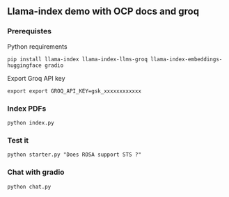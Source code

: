## Llama-index demo with OCP docs and groq

### Prerequistes

Python requirements

```shell
pip install llama-index llama-index-llms-groq llama-index-embeddings-huggingface gradio
```

Export Groq API key

```shell
export export GROQ_API_KEY=gsk_xxxxxxxxxxxx
```

### Index PDFs

```shell
python index.py
```

### Test it

```shell
python starter.py "Does ROSA support STS ?"
```

### Chat with gradio

```shell
python chat.py
```
